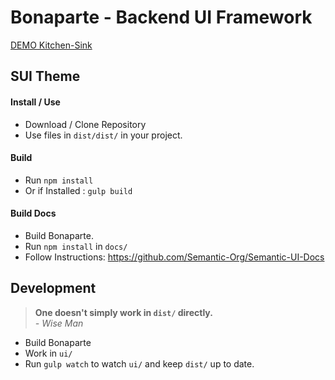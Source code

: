 # Bonaparte - Backend UI Framework

[DEMO Kitchen-Sink](https://github.dowjones.net/pages/adrianp/bonaparte/dist/examples/kitchen-sink)

## SUI Theme

#### Install / Use

- Download / Clone Repository
- Use files in `dist/dist/` in your project.

#### Build

- Run `npm install`
- Or if Installed : `gulp build` 

#### Build Docs 

- Build Bonaparte.
- Run `npm install` in `docs/`
- Follow Instructions: https://github.com/Semantic-Org/Semantic-UI-Docs

## Development

> __One doesn't simply work in `dist/` directly.__ <br>
> _- Wise Man_

- Build Bonaparte 
- Work in `ui/`
- Run `gulp watch` to watch `ui/` and keep `dist/` up to date.
